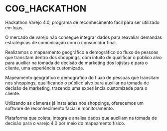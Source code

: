 # COG_HACKATHON
Hackathon Varejo 4.0, programa de reconhecimento facil para ser utilizado em lojas.

O mercado de varejo não consegue integrar dados para reavaliar demandas estratégicas de comunicação com o consumidor final.

Realizamos o mapeamento geográfico e demográfico do fluxo de pessoas que transitam dentro dos shoppings, com intuito de qualificar o público alvo para auxiliar na tomada de decisão de marketing dos lojistas e para o cliente, uma experiência customizada.

Mapeamento geográfico e demográfico do fluxo de pessoas que transitam nos shoppings, qualificando o público alvo para auxiliar na tomada de decisão de marketing, trazendo uma experiência customizada para o cliente.

Utilizando as câmeras já instaladas nos shoppings, oferecemos um software de reconhecimento facial e monitoramento.

Plataforma que coleta, integra e analisa dados que auxiliam na tomada de decisão para o varejo 4.0 por meio do mapeamento físico.
